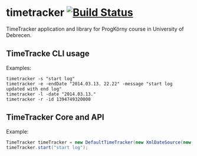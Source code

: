 timetracker [![Build Status](https://travis-ci.org/zsdoma/timetracker.svg?branch=master)](https://travis-ci.org/zsdoma/timetracker)
===========

TimeTracker application and library for ProgKörny course in University of Debrecen.

TimeTracke CLI usage
--------------------
Examples:
```
timetracker -s "start log"
timetracker -e -endDate "2014.03.13. 22.22" -message "start log updated with end log"
timetracker -l -date "2014.03.13."
timetracker -r -id 1394749320000
```

TimeTracker Core and API
----------------------------
Example:
```java
TimeTracker timeTracker = new DefaultTimeTracker(new XmlDateSource(new File("timetracker.xml")));
timeTracker.start("start log");
```
